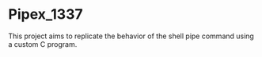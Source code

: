 # Pipex_1337
This project aims to replicate the behavior of the shell pipe command using a custom C program.
